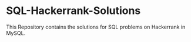 # SQL-Hackerrank-Solutions
This Repository contains the solutions for SQL problems on Hackerrank in MySQL.       
